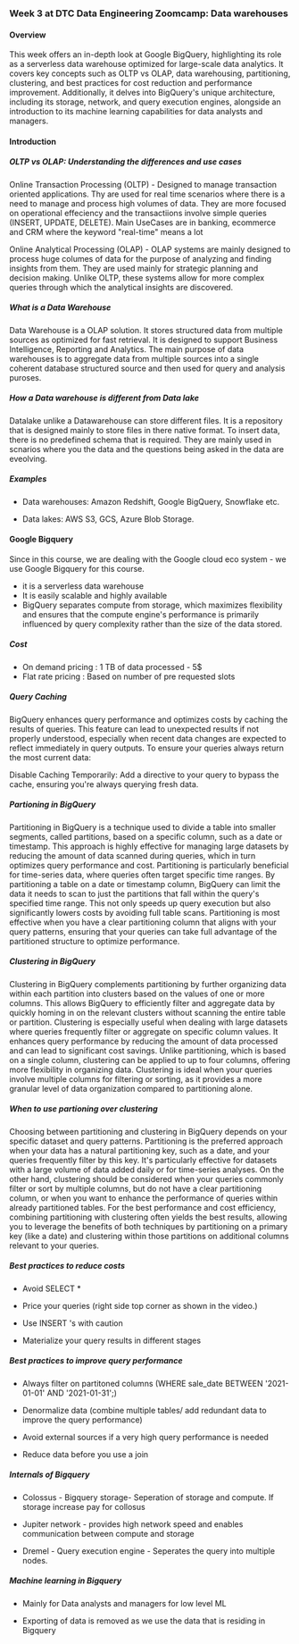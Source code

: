 ### Week 3 at DTC Data Engineering Zoomcamp: Data warehouses 


#### Overview 
This week offers an in-depth look at Google BigQuery, highlighting its role as a serverless data warehouse optimized for large-scale data analytics. It covers key concepts such as OLTP vs OLAP, data warehousing, partitioning, clustering, and best practices for cost reduction and performance improvement. Additionally, it delves into BigQuery's unique architecture, including its storage, network, and query execution engines, alongside an introduction to its machine learning capabilities for data analysts and managers.


#### Introduction


##### OLTP vs OLAP: Understanding the differences and use cases

Online Transaction Processing (OLTP) - Designed to manage transaction oriented applications. Thy are used for real time scenarios where there is a need to manage and process high volumes of data. They are more focused on operational effeciency and the transactiions involve simple queries (INSERT, UPDATE, DELETE). Main UseCases are in banking, ecommerce and CRM where the keyword "real-time" means a lot 

Online Analytical Processing (OLAP) - OLAP systems are mainly designed to process huge columes of data for the purpose of analyzing and finding insights from them. They are used mainly for strategic planning and decision making. Unlike OLTP, these systems allow for more complex queries through which the analytical insights are discovered.

##### What is a Data Warehouse 

Data Warehouse is a OLAP solution. It stores structured data from multiple sources as  optimized for fast retrieval. It is designed to support Business Intelligence, Reporting and Analytics. The main purpose of data warehouses is to aggregate data from multiple sources into a single coherent database structured source and then used for query and analysis puroses.

##### How a Data warehouse is different from Data lake

Datalake unlike a Datawarehouse can store different files. It is a repository that is designed mainly to store files in there native format. To insert data, there is no predefined schema that is required. They are mainly used in scnarios where you the data and the questions being asked in the data are eveolving. 

##### Examples 

* Data warehouses: Amazon Redshift, Google BigQuery, Snowflake etc.

* Data lakes: AWS S3, GCS, Azure Blob Storage.


#### Google Bigquery

Since in this course, we are dealing with the Google cloud eco system - we use Google Bigquery for this course.

* it is a serverless data warehouse
* It is easily scalable and highly available 
* BigQuery separates compute from storage, which maximizes flexibility and ensures that the compute engine's performance is primarily influenced by query complexity rather than the size of the data stored.


##### Cost 

* On demand pricing : 1 TB of data processed - 5$
* Flat rate pricing : Based on number of pre 
requested slots 

##### Query Caching
BigQuery enhances query performance and optimizes costs by caching the results of queries. This feature can lead to unexpected results if not properly understood, especially when recent data changes are expected to reflect immediately in query outputs. To ensure your queries always return the most current data:

Disable Caching Temporarily: Add a directive to your query to bypass the cache, ensuring you're always querying fresh data.

##### Partioning in BigQuery
Partitioning in BigQuery is a technique used to divide a table into smaller segments, called partitions, based on a specific column, such as a date or timestamp. This approach is highly effective for managing large datasets by reducing the amount of data scanned during queries, which in turn optimizes query performance and cost. Partitioning is particularly beneficial for time-series data, where queries often target specific time ranges. By partitioning a table on a date or timestamp column, BigQuery can limit the data it needs to scan to just the partitions that fall within the query's specified time range. This not only speeds up query execution but also significantly lowers costs by avoiding full table scans. Partitioning is most effective when you have a clear partitioning column that aligns with your query patterns, ensuring that your queries can take full advantage of the partitioned structure to optimize performance.

##### Clustering in BigQuery
Clustering in BigQuery complements partitioning by further organizing data within each partition into clusters based on the values of one or more columns. This allows BigQuery to efficiently filter and aggregate data by quickly homing in on the relevant clusters without scanning the entire table or partition. Clustering is especially useful when dealing with large datasets where queries frequently filter or aggregate on specific column values. It enhances query performance by reducing the amount of data processed and can lead to significant cost savings. Unlike partitioning, which is based on a single column, clustering can be applied to up to four columns, offering more flexibility in organizing data. Clustering is ideal when your queries involve multiple columns for filtering or sorting, as it provides a more granular level of data organization compared to partitioning alone.


##### When to use partioning over clustering 
Choosing between partitioning and clustering in BigQuery depends on your specific dataset and query patterns. Partitioning is the preferred approach when your data has a natural partitioning key, such as a date, and your queries frequently filter by this key. It's particularly effective for datasets with a large volume of data added daily or for time-series analyses. On the other hand, clustering should be considered when your queries commonly filter or sort by multiple columns, but do not have a clear partitioning column, or when you want to enhance the performance of queries within already partitioned tables. For the best performance and cost efficiency, combining partitioning with clustering often yields the best results, allowing you to leverage the benefits of both techniques by partitioning on a primary key (like a date) and clustering within those partitions on additional columns relevant to your queries.


##### Best practices to reduce costs 

* Avoid SELECT * 

* Price your queries (right side top corner as shown in the video.)

* Use INSERT 's with caution 

* Materialize your query results in different stages 

##### Best practices to improve query performance

* Always filter on partitoned columns (WHERE sale_date BETWEEN '2021-01-01' AND '2021-01-31';)

* Denormalize data (combine multiple tables/ add redundant data to improve the query performance)

* Avoid external sources if a very high query performance is needed 

* Reduce data before you use a join 

##### Internals of Bigquery 

* Colossus - Bigquery storage- Seperation of storage and compute. If storage increase pay for collosus 

* Jupiter network - provides high network speed and enables communication between compute and storage

* Dremel - Query execution engine - Seperates the query into multiple nodes.


##### Machine learning in Bigquery 

* Mainly for Data analysts and managers for low level ML 

* Exporting of data is removed as we use the data that is residing in Bigquery



